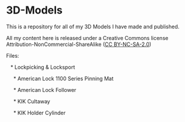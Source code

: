 # 3D-Models
This is a repository for all of my 3D Models I have made and published.

All my content here is released under a Creative Commons license Attribution-NonCommercial-ShareAlike ([CC BY-NC-SA-2.0](https://creativecommons.org/licenses/by-nc-sa/2.0/))

Files:

&nbsp;&nbsp;&nbsp;* Lockpicking & Locksport

&nbsp;&nbsp;&nbsp;&nbsp; * American Lock 1100 Series Pinning Mat

&nbsp;&nbsp;&nbsp;&nbsp; * American Lock Follower

&nbsp;&nbsp;&nbsp;&nbsp; * KIK Cultaway

&nbsp;&nbsp;&nbsp;&nbsp; * KIK Holder Cylinder
